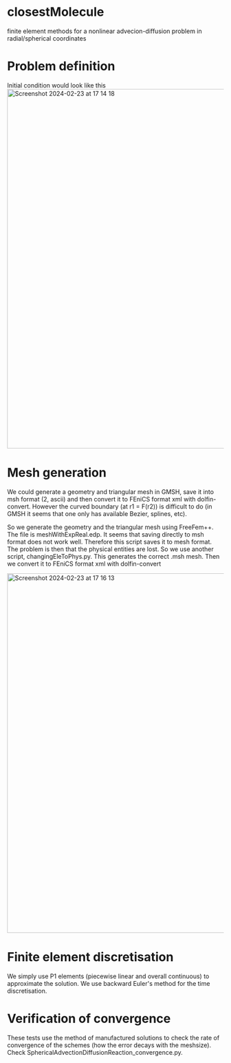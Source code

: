 # closestMolecule
finite element methods for a nonlinear advecion-diffusion problem in radial/spherical coordinates

# Problem definition 
Initial condition would look like this 
<img width="835" alt="Screenshot 2024-02-23 at 17 14 18" src="https://github.com/ruizbaier/closestMolecule/assets/29896148/02a93131-cc3e-49bf-a420-93f0c49a957d">


# Mesh generation

We could generate a geometry and triangular mesh in GMSH, save it into msh format (2, ascii) and then convert it to FEniCS format xml with dolfin-convert. However the curved boundary (at r1 = F(r2)) is difficult to do (in GMSH it seems that one only has available Bezier, splines, etc).

So we generate the geometry and the triangular mesh using FreeFem++. The file is meshWithExpReal.edp. It seems that saving directly to msh format does not work well. Therefore this script saves it to mesh format.
The problem is then that the physical entities are lost. So we use another script, changingEleToPhys.py. This generates the correct .msh mesh. Then we convert it to FEniCS format xml with dolfin-convert

<img width="835" alt="Screenshot 2024-02-23 at 17 16 13" src="https://github.com/ruizbaier/closestMolecule/assets/29896148/410d0432-b913-4053-900c-501f909a650e">

# Finite element discretisation

We simply use P1 elements (piecewise linear and overall continuous) to approximate the solution. We use backward Euler's method for the time discretisation. 

# Verification of convergence

These tests use the method of manufactured solutions to check the rate of convergence of the schemes (how the error decays with the meshsize). Check SphericalAdvectionDiffusionReaction_convergence.py. 

